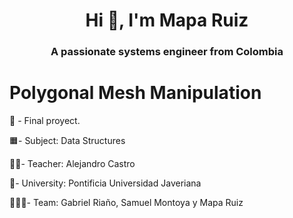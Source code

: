 <h1 align="center">Hi 👋, I'm Mapa Ruiz</h1>
<h3 align="center">A passionate systems engineer from Colombia</h3>

# Polygonal Mesh Manipulation
📄 - Final proyect.

🟧- Subject: Data Structures

👨‍🏫- Teacher: Alejandro Castro

🏦- University: Pontificia Universidad Javeriana

🧑‍🤝‍🧑- Team: Gabriel Riaño, Samuel Montoya y Mapa Ruiz

